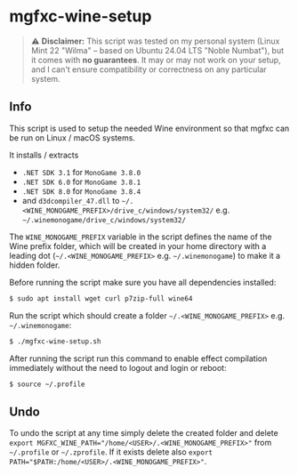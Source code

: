 # mgfxc-wine-setup

> ⚠️ **Disclaimer:** This script was tested on my personal system (Linux Mint 22 "Wilma" – based on Ubuntu 24.04 LTS "Noble Numbat"), but it comes with **no guarantees**. It may or may not work on your setup, and I can't ensure compatibility or correctness on any particular system.

## Info
This script is used to setup the needed Wine environment so that mgfxc can be run on Linux / macOS systems.

It installs / extracts
* `.NET SDK 3.1` for `MonoGame 3.8.0`
* `.NET SDK 6.0` for `MonoGame 3.8.1`
* `.NET SDK 8.0` for `MonoGame 3.8.4`
* and `d3dcompiler_47.dll`
to
`~/.<WINE_MONOGAME_PREFIX>/drive_c/windows/system32/`
e.g.
`~/.winemonogame/drive_c/windows/system32/`

The `WINE_MONOGAME_PREFIX` variable in the script defines the name of the Wine prefix folder, which will be created in your home directory with a leading dot (`~/.<WINE_MONOGAME_PREFIX>` e.g. `~/.winemonogame`) to make it a hidden folder.

Before running the script make sure you have all dependencies installed:
```bash
$ sudo apt install wget curl p7zip-full wine64 
```

Run the script which should create a folder `~/.<WINE_MONOGAME_PREFIX>` e.g. `~/.winemonogame`:
```bash
$ ./mgfxc-wine-setup.sh
```

After running the script run this command to enable effect compilation immediately without the need to logout and login or reboot:
```bash
$ source ~/.profile
```

## Undo
To undo the script at any time simply delete the created folder and delete `export MGFXC_WINE_PATH="/home/<USER>/.<WINE_MONOGAME_PREFIX>"` from `~/.profile` or `~/.zprofile`. 
If it exists delete also `export PATH="$PATH:/home/<USER>/.<WINE_MONOGAME_PREFIX>"`.


